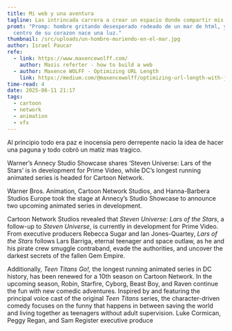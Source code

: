 ```yaml
---
title: Mi web y una aventura
tagline: Las intrincada carrera a crear un espacio donde compartir mis ideas
promt: "Promp: hombre gritando desesperado rodeado de un mar de html, y del
  centro de su corazon nace una luz."
thumbnail: /src/uploads/un-hombre-muriendo-en-el-mar.jpg
author: Israel Paucar
refe:
  - link: https://www.maxencewolff.com/
    author: Masis referter - how to build a web
  - author: Maxence WOLFF - Optimizing URL Length
    link: https://medium.com/@maxencewolff/optimizing-url-length-with-javascript-serialization-978fd9365e0a
time-read: 4
date: 2025-06-11 21:17
tags:
  - cartoon
  - network
  - animation
  - vfx
---
```

Al principio todo era paz e inocensia pero derrepente nacio la idea de hacer una paguna y todo cobró un matiz mas tragico.


Warner’s Annecy Studio Showcase shares ‘Steven Universe: Lars of the Stars’ is in development for Prime Video, while DC’s longest running animated series is headed for Cartoon Network.




Warner Bros. Animation, Cartoon Network Studios, and Hanna-Barbera Studios Europe took the stage at Annecy’s Studio Showcase to announce two upcoming animated series in development.

Cartoon Network Studios revealed that *Steven Universe: Lars of the Stars*, a follow-up to *Steven Universe*, is currently in development for Prime Video. From executive producers Rebecca Sugar and Ian Jones-Quartey, *Lars of the Stars* follows Lars Barriga, eternal teenager and space outlaw, as he and his pirate crew smuggle contraband, evade the authorities, and uncover the darkest secrets of the fallen Gem Empire.

Additionally, *Teen Titans Go!,* the longest running animated series in DC history, has been renewed for a 10th season on Cartoon Network. In the upcoming season, Robin, Starfire, Cyborg, Beast Boy, and Raven continue the fun with new comedic adventures. Inspired by and featuring the principal voice cast of the original *Teen Titans* series, the character-driven comedy focuses on the funny that happens in between saving the world and living together as teenagers without adult supervision. Luke Cormican, Peggy Regan, and Sam Register executive produce

